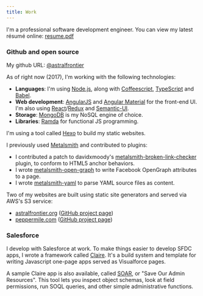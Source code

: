 ```yaml
---
title: Work
---
```


I'm a professional software development engineer. You can view my latest résumé online: [resume.pdf](/assets/resume.pdf)

### Github and open source

My github URL: [@astralfrontier](https://github.com/astralfrontier)

As of right now (2017), I'm working with the following technologies:

* **Languages**: I'm using [Node.js](http://www.nodejs.org/), along with
  [Coffeescript](http://coffeescript.org/),
  [TypeScript](https://www.typescriptlang.org/) and
  [Babel](https://babeljs.io/).
* **Web development**: [AngularJS](https://angularjs.org/) and [Angular Material](https://material.angularjs.org/latest/) for the front-end UI.
  I'm also using [React](https://facebook.github.io/react/)/[Redux](http://redux.js.org/) and [Semantic-UI](https://semantic-ui.com/).
* **Storage**: [MongoDB](http://www.mongodb.com/) is my NoSQL engine of choice.
* **Libraries**: [Ramda](http://ramdajs.com/) for functional JS programming.

I'm using a tool called [Hexo](https://hexo.io/) to build my static websites.

I previously used [Metalsmith](http://www.metalsmith.io/) and contributed to plugins:

* I contributed a patch to davidxmoody's [metalsmith-broken-link-checker](https://github.com/davidxmoody/metalsmith-broken-link-checker) plugin,
  to conform to HTML5 anchor behaviors.
* I wrote [metalsmith-open-graph](https://github.com/astralfrontier/metalsmith-open-graph) to write Facebook OpenGraph attributes to a page.
* I wrote [metalsmith-yaml](https://github.com/astralfrontier/metalsmith-yaml) to parse YAML source files as content.

Two of my websites are built using static site generators and served via AWS's S3 service:

* [astralfrontier.org](http://astralfrontier.org) ([GitHub project page](https://github.com/astralfrontier/astralfrontier.org))
* [peppermile.com](http://peppermile.com) ([GitHub project page](https://github.com/astralfrontier/peppermile.org))

### Salesforce

I develop with Salesforce at work.
To make things easier to develop SFDC apps,
I wrote a framework called [Claire](https://github.com/astralfrontier/claire).
It's a build system and template for writing Javascript one-page apps served as Visualforce pages.

A sample Claire app is also available, called [SOAR](https://github.com/astralfrontier/soar),
or "Save Our Admin Resources".
This tool lets you inspect object schemas, look at field permissions,
run SOQL queries, and other simple administrative functions.
